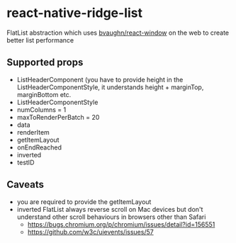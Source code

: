 # react-native-ridge-list
FlatList abstraction which uses [bvaughn/react-window](https://github.com/bvaughn/react-window) on the web to create better list performance

## Supported props
- ListHeaderComponent (you have to provide height in the ListHeaderComponentStyle, it understands height + marginTop, marginBottom etc.
- ListHeaderComponentStyle
- numColumns = 1
- maxToRenderPerBatch = 20
- data
- renderItem
- getItemLayout
- onEndReached
- inverted
- testID


## Caveats
- you are required to provide the getItemLayout
- inverted FlatList always reverse scroll on Mac devices but don't understand other scroll behaviours in browsers other than Safari
    - https://bugs.chromium.org/p/chromium/issues/detail?id=156551
    - https://github.com/w3c/uievents/issues/57
